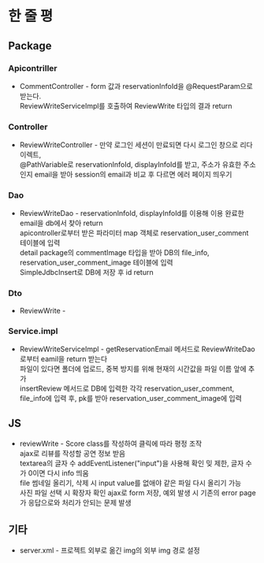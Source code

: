 # 한 줄 평

## Package

### Apicontriller
  * CommentController - form 값과 reservationInfoId을 @RequestParam으로 받는다.<br>
  ReviewWriteServiceImpl를 호출하여 ReviewWrite 타입의 결과 return
  

### Controller
  * ReviewWriteController - 만약 로그인 세션이 만료되면 다시 로그인 창으로 리다이렉트,<br>
  @PathVariable로 reservationInfoId, displayInfoId를 받고, 주소가 유효한 주소인지 email을 받아 session의 email과 비교 후 다르면 에러 페이지 띄우기<br>
  
### Dao
  * ReviewWriteDao - reservationInfoId, displayInfoId를 이용해 이용 완료한 email을 db에서 찾아 return<br>
  apicontroller로부터 받은 파라미터 map 객체로 reservation_user_comment 테이블에 입력<br>
  detail package의 commentImage 타입을 받아 DB의 file_info, reservation_user_comment_image 테이블에 입력<br>
  SimpleJdbcInsert로 DB에 저장 후 id return

### Dto
  * ReviewWrite - 

### Service.impl
  * ReviewWriteServiceImpl - getReservationEmail 메서드로 ReviewWriteDao로부터 eamil을 return 받는다<br>
  파일이 있다면 폴더에 업로드, 중복 방지를 위해 현재의 시간값을 파일 이름 앞에 추가<br>
  insertReview 메서드로 DB에 입력한 각각 reservation_user_comment, file_info에 입력 후, pk를 받아 reservation_user_comment_image에 입력<br>
  


## JS
  * reviewWrite - Score class를 작성하여 클릭에 따라 평정 조작<br>
  ajax로 리뷰를 작성할 공연 정보 받음<br>
  textarea의 글자 수 addEventListener("input")을 사용해 확인 밎 제한, 글자 수가 0이면 다시 info 띄움<br>
  file 썸네일 올리기, 삭제 시 input value를 없애야 같은 파일 다시 올리기 가능<br>
  사진 파일 선택 시 확장자 확인
  ajax로 form 저장, 예외 발생 시 기존의 error page가 응답으로와 처리가 안되는 문제 발생

## 기타
  * server.xml - 프로젝트 외부로 옮긴 img의 외부 img 경로 설정
